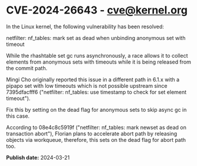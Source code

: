 # CVE-2024-26643 - cve@kernel.org

In the Linux kernel, the following vulnerability has been resolved:

netfilter: nf_tables: mark set as dead when unbinding anonymous set with timeout

While the rhashtable set gc runs asynchronously, a race allows it to
collect elements from anonymous sets with timeouts while it is being
released from the commit path.

Mingi Cho originally reported this issue in a different path in 6.1.x
with a pipapo set with low timeouts which is not possible upstream since
7395dfacfff6 ("netfilter: nf_tables: use timestamp to check for set
element timeout").

Fix this by setting on the dead flag for anonymous sets to skip async gc
in this case.

According to 08e4c8c5919f ("netfilter: nf_tables: mark newset as dead on
transaction abort"), Florian plans to accelerate abort path by releasing
objects via workqueue, therefore, this sets on the dead flag for abort
path too.

**Publish date:** 2024-03-21
